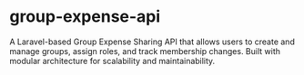 # group-expense-api
A Laravel-based Group Expense Sharing API that allows users to create and manage groups, assign roles, and track membership changes. Built with modular architecture for scalability and maintainability.
